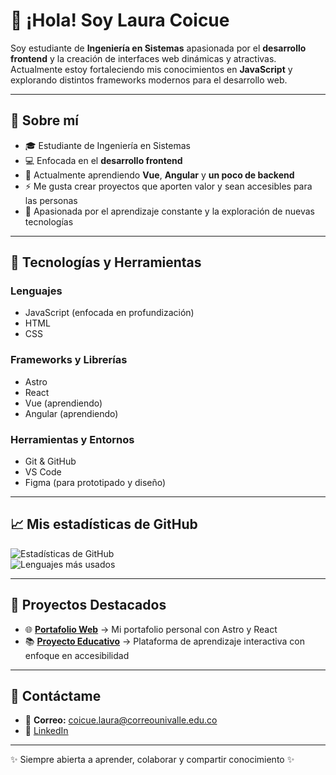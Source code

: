# 👋 ¡Hola! Soy Laura Coicue

Soy estudiante de **Ingeniería en Sistemas** apasionada por el **desarrollo frontend** y la creación de interfaces web dinámicas y atractivas.  
Actualmente estoy fortaleciendo mis conocimientos en **JavaScript** y explorando distintos frameworks modernos para el desarrollo web.

---

## 🚀 Sobre mí
- 🎓 Estudiante de Ingeniería en Sistemas  
- 💻 Enfocada en el **desarrollo frontend**  
- 🌱 Actualmente aprendiendo **Vue**, **Angular** y **un poco de backend**  
- ⚡ Me gusta crear proyectos que aporten valor y sean accesibles para las personas  
- 📖 Apasionada por el aprendizaje constante y la exploración de nuevas tecnologías  

---

## 🔧 Tecnologías y Herramientas

### Lenguajes
- JavaScript (enfocada en profundización)  
- HTML  
- CSS  

### Frameworks y Librerías
- Astro  
- React  
- Vue (aprendiendo)  
- Angular (aprendiendo)  

### Herramientas y Entornos
- Git & GitHub  
- VS Code  
- Figma (para prototipado y diseño)  

---

## 📈 Mis estadísticas de GitHub
![Estadísticas de GitHub](https://github-readme-stats.vercel.app/api?username=lauracoicue&show_icons=true&theme=radical)  
![Lenguajes más usados](https://github-readme-stats.vercel.app/api/top-langs/?username=lauracoicue&layout=compact&theme=radical)

---

## 📝 Proyectos Destacados
- 🌐 **[Portafolio Web](#)** → Mi portafolio personal con Astro y React  
- 📚 **[Proyecto Educativo](#)** → Plataforma de aprendizaje interactiva con enfoque en accesibilidad  

---

## 💬 Contáctame
- 📧 **Correo:** coicue.laura@correounivalle.edu.co  
- 💼 [LinkedIn]()    

---
✨ Siempre abierta a aprender, colaborar y compartir conocimiento ✨
